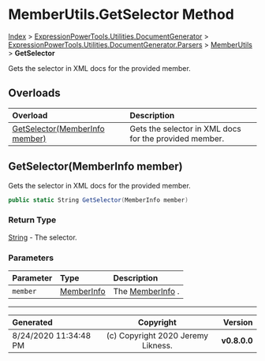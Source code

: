 ﻿# MemberUtils.GetSelector Method

[Index](../index.md) > [ExpressionPowerTools.Utilities.DocumentGenerator](ExpressionPowerTools.Utilities.DocumentGenerator.a.md) > [ExpressionPowerTools.Utilities.DocumentGenerator.Parsers](ExpressionPowerTools.Utilities.DocumentGenerator.Parsers.n.md) > [MemberUtils](ExpressionPowerTools.Utilities.DocumentGenerator.Parsers.MemberUtils.cs.md) > **GetSelector**

Gets the selector in XML docs for the provided member.

## Overloads

| Overload | Description |
| :-- | :-- |
| [GetSelector(MemberInfo member)](#getselectormemberinfo-member) | Gets the selector in XML docs for the provided member. |
## GetSelector(MemberInfo member)

Gets the selector in XML docs for the provided member.

```csharp
public static String GetSelector(MemberInfo member)
```

### Return Type

 [String](https://docs.microsoft.com/dotnet/api/system.string)  - The selector.

### Parameters

| Parameter | Type | Description |
| :-- | :-- | :-- |
| `member` | [MemberInfo](https://docs.microsoft.com/dotnet/api/system.reflection.memberinfo) | The [MemberInfo](https://docs.microsoft.com/dotnet/api/system.reflection.memberinfo) . |



---

| Generated | Copyright | Version |
| :-- | :-: | --: |
| 8/24/2020 11:34:48 PM | (c) Copyright 2020 Jeremy Likness. | **v0.8.0.0** |
